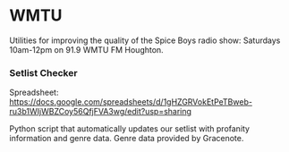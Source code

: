 # WMTU

Utilities for improving the quality of the Spice Boys radio show: Saturdays 10am-12pm
on 91.9 WMTU FM Houghton.

### Setlist Checker

Spreadsheet: https://docs.google.com/spreadsheets/d/1gHZGRVokEtPeTBweb-ru3b1WIjWBZCoy56QfjFVA3wg/edit?usp=sharing

Python script that automatically updates our setlist with profanity information and genre data.
Genre data provided by Gracenote.
